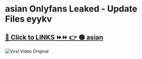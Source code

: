 
 # asian Onlyfans Leaked - Update Files eyykv

## <h2><a href="https://clipsfans.com/asian&ref=git">🔗 Click to LINKS ⏩⏩ 👉 🟢 asian </a></h2>

<a href="https://clipsfans.com/asian&ref=git" rel="nofollow" data-target="animated-image.originalLink"><img src="https://i.ibb.co.com/xMMVF88/686577567.gif" alt="Viral Video Original" style="max-width: 100%; display: inline-block;" data-target="animated-image.originalImage"></a>

